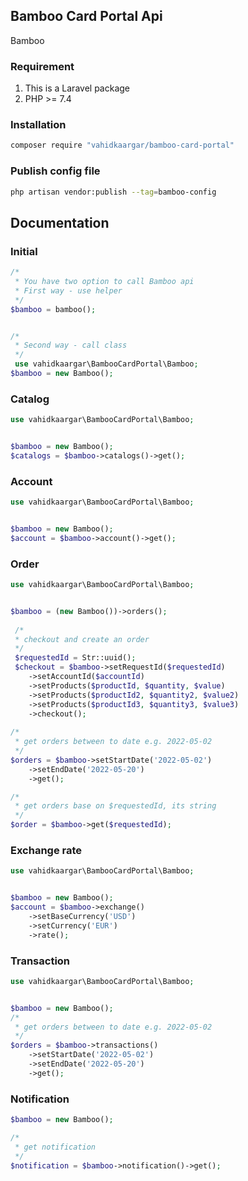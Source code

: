 ## Bamboo Card Portal Api

Bamboo

### Requirement
1. This is a Laravel package
2. PHP >= 7.4

### Installation
```bash
composer require "vahidkaargar/bamboo-card-portal"
```

### Publish config file
```bash
php artisan vendor:publish --tag=bamboo-config
```

## Documentation

### Initial
```php
/*
 * You have two option to call Bamboo api
 * First way - use helper
 */
$bamboo = bamboo();


/*
 * Second way - call class
 */
 use vahidkaargar\BambooCardPortal\Bamboo;
$bamboo = new Bamboo();
```

### Catalog
```php
use vahidkaargar\BambooCardPortal\Bamboo;


$bamboo = new Bamboo();
$catalogs = $bamboo->catalogs()->get();
```

### Account
```php
use vahidkaargar\BambooCardPortal\Bamboo;


$bamboo = new Bamboo();
$account = $bamboo->account()->get();
```

### Order
```php
use vahidkaargar\BambooCardPortal\Bamboo;


$bamboo = (new Bamboo())->orders();
 
 /*
 * checkout and create an order
 */
 $requestedId = Str::uuid();
 $checkout = $bamboo->setRequestId($requestedId)
    ->setAccountId($accountId)
    ->setProducts($productId, $quantity, $value)
    ->setProducts($productId2, $quantity2, $value2)
    ->setProducts($productId3, $quantity3, $value3)
    ->checkout();
 
/*
 * get orders between to date e.g. 2022-05-02
 */
$orders = $bamboo->setStartDate('2022-05-02')
    ->setEndDate('2022-05-20')
    ->get();

/*
 * get orders base on $requestedId, its string
 */
$order = $bamboo->get($requestedId);
```


### Exchange rate
```php
use vahidkaargar\BambooCardPortal\Bamboo;


$bamboo = new Bamboo();
$account = $bamboo->exchange()
    ->setBaseCurrency('USD')
    ->setCurrency('EUR')
    ->rate();
```

### Transaction
```php
use vahidkaargar\BambooCardPortal\Bamboo;


$bamboo = new Bamboo();
/*
 * get orders between to date e.g. 2022-05-02
 */
$orders = $bamboo->transactions()
    ->setStartDate('2022-05-02')
    ->setEndDate('2022-05-20')
    ->get();
```

### Notification
```php
$bamboo = new Bamboo();

/*
 * get notification 
 */
$notification = $bamboo->notification()->get();
```